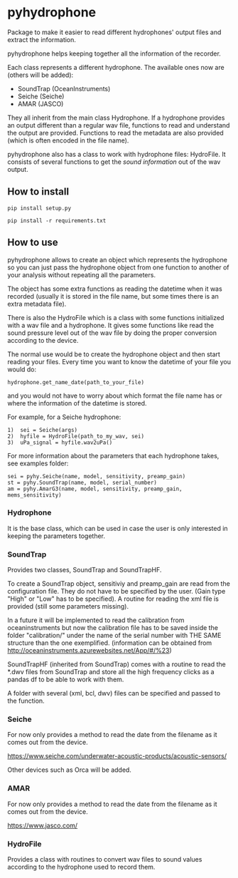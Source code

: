 # pyhydrophone

Package to make it easier to read different hydrophones' output files and extract the information.

pyhydrophone helps keeping together all the information of the recorder. 

Each class represents a different hydrophone. The available ones now are (others will be added): 
- SoundTrap (OceanInstruments)
- Seiche (Seiche)
- AMAR (JASCO)

They all inherit from the main class Hydrophone. 
If a hydrophone provides an output different than a regular wav file, functions to read and understand the output are provided. 
Functions to read the metadata are also provided (which is often encoded in the file name).

pyhydrophone also has a class to work with hydrophone files: HydroFile. It consists of several functions to get the *sound information* out of the wav output.


## How to install
```
pip install setup.py
```
```
pip install -r requirements.txt
```

## How to use
pyhydrophone allows to create an object which represents the hydrophone so you can just pass the hydrophone object from one function to another of your analysis without repeating all the parameters. 

The object has some extra functions as reading the datetime when it was recorded (usually it is stored in the file name, but some times there is an extra metadata file). 

There is also the HydroFile which is a class with some functions initialized with a wav file and a hydrophone. It gives some functions like read the sound pressure level out of the wav file by doing the proper conversion according to the device.

The normal use would be to create the hydrophone object and then start reading your files. Every time you want to know the datetime of your file you would do:
```
hydrophone.get_name_date(path_to_your_file) 
```
and you would not have to worry about which format the file name has or where the information of the datetime is stored.

For example, for a Seiche hydrophone: 
```
1)	sei = Seiche(args)
2)	hyfile = HydroFile(path_to_my_wav, sei)
3)	uPa_signal = hyfile.wav2uPa()
```

For more information about the parameters that each hydrophone takes, see examples folder: 

```
sei = pyhy.Seiche(name, model, sensitivity, preamp_gain)
st = pyhy.SoundTrap(name, model, serial_number)
am = pyhy.AmarG3(name, model, sensitivity, preamp_gain, mems_sensitivity)
```



### Hydrophone
It is the base class, which can be used in case the user is only interested in keeping the parameters together. 

### SoundTrap 
Provides two classes, SoundTrap and SoundTrapHF. 

To create a SoundTrap object, sensitiviy and preamp_gain are read from the configuration file. They do not have to be specified by the user.
(Gain type "High" or "Low" has to be specified).
A routine for reading the xml file is provided (still some parameters missing).

In a future it will be implemented to read the calibration from oceaninstruments but now the calibration file has to be saved inside the folder "calibration/" under the name of the serial number with THE SAME structure than the one exemplified. 
(information can be obtained from http://oceaninstruments.azurewebsites.net/App/#/%23)

SoundTrapHF (inherited from SoundTrap) comes with a routine to read the *.dwv files from SoundTrap and store all the high frequency clicks as a pandas df to be able to work with them. 

A folder with several (xml, bcl, dwv) files can be specified and passed to the function.

### Seiche
For now only provides a method to read the date from the filename as it comes out from the device.

https://www.seiche.com/underwater-acoustic-products/acoustic-sensors/

Other devices such as Orca will be added. 

### AMAR 
For now only provides a method to read the date from the filename as it comes out from the device.

https://www.jasco.com/


### HydroFile
Provides a class with routines to convert wav files to sound values according to the hydrophone used to record them. 


